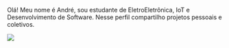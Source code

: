 Olá! Meu nome é André, sou estudante de EletroEletrônica, IoT e Desenvolvimento de Software. Nesse perfil compartilho projetos pessoais e coletivos.

<img src="https://2.bp.blogspot.com/-bOHm5DZCz_E/VD54f-vFBCI/AAAAAAAAADo/OXV8jsLLmbY/s1600/Colour%2Bpalette%2Bstrip%2B1.jpg">
